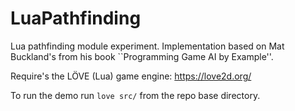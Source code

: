 # LuaPathfinding

Lua pathfinding module experiment. Implementation based on Mat Buckland's from
his book ``Programming Game AI by Example''.

Require's the LÖVE (Lua) game engine: https://love2d.org/

To run the demo run `love src/` from the repo base directory.

